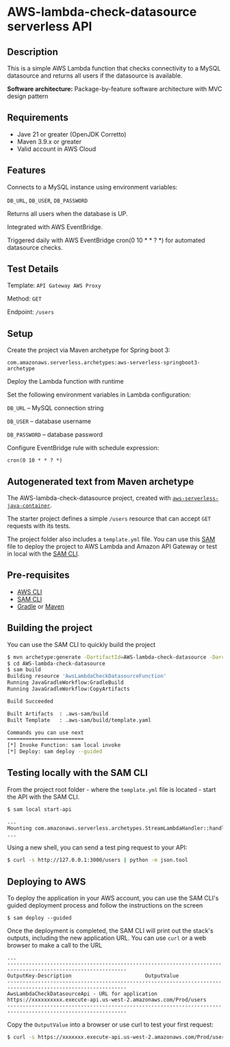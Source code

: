 # AWS-lambda-check-datasource serverless API

## Description

This is a simple AWS Lambda function that checks connectivity to a MySQL datasource and returns all users if the datasource is available.

<b>Software architecture:</b> Package-by-feature software architecture with MVC design pattern

## Requirements

- Jave 21 or greater (OpenJDK Corretto)
- Maven 3.9.x or greater
- Valid account in AWS Cloud

## Features

Connects to a MySQL instance using environment variables:

`DB_URL`, `DB_USER`, `DB_PASSWORD`

Returns all users when the database is UP.

Integrated with AWS EventBridge.

Triggered daily with AWS EventBridge cron(0 10 * * ? *) for automated datasource checks.

## Test Details

Template: `API Gateway AWS Proxy`

Method: `GET`

Endpoint: `/users`

## Setup

Create the project via Maven archetype for Spring boot 3:

`com.amazonaws.serverless.archetypes:aws-serverless-springboot3-archetype`

Deploy the Lambda function with runtime

Set the following environment variables in Lambda configuration:

`DB_URL` – MySQL connection string

`DB_USER` – database username

`DB_PASSWORD` – database password

Configure EventBridge rule with schedule expression:

```text
cron(0 10 * * ? *)
```

## Autogenerated text from Maven archetype

The AWS-lambda-check-datasource project, created with [`aws-serverless-java-container`](https://github.com/aws/serverless-java-container).

The starter project defines a simple `/users` resource that can accept `GET` requests with its tests.

The project folder also includes a `template.yml` file. You can use this [SAM](https://github.com/awslabs/serverless-application-model) file to deploy the project to AWS Lambda and Amazon API Gateway or test in local with the [SAM CLI](https://github.com/awslabs/aws-sam-cli). 

## Pre-requisites
* [AWS CLI](https://aws.amazon.com/cli/)
* [SAM CLI](https://github.com/awslabs/aws-sam-cli)
* [Gradle](https://gradle.org/) or [Maven](https://maven.apache.org/)

## Building the project
You can use the SAM CLI to quickly build the project
```bash
$ mvn archetype:generate -DartifactId=AWS-lambda-check-datasource -DarchetypeGroupId=com.amazonaws.serverless.archetypes -DarchetypeArtifactId=aws-serverless-jersey-archetype -DarchetypeVersion=2.1.4 -DgroupId=org.example -Dversion=1.0-SNAPSHOT -Dinteractive=false
$ cd AWS-lambda-check-datasource
$ sam build
Building resource 'AwsLambdaCheckDatasourceFunction'
Running JavaGradleWorkflow:GradleBuild
Running JavaGradleWorkflow:CopyArtifacts

Build Succeeded

Built Artifacts  : .aws-sam/build
Built Template   : .aws-sam/build/template.yaml

Commands you can use next
=========================
[*] Invoke Function: sam local invoke
[*] Deploy: sam deploy --guided
```

## Testing locally with the SAM CLI

From the project root folder - where the `template.yml` file is located - start the API with the SAM CLI.

```bash
$ sam local start-api

...
Mounting com.amazonaws.serverless.archetypes.StreamLambdaHandler::handleRequest (java11) at http://127.0.0.1:3000/{proxy+} [OPTIONS GET HEAD POST PUT DELETE PATCH]
...
```

Using a new shell, you can send a test ping request to your API:

```bash
$ curl -s http://127.0.0.1:3000/users | python -m json.tool
``` 

## Deploying to AWS
To deploy the application in your AWS account, you can use the SAM CLI's guided deployment process and follow the instructions on the screen

```
$ sam deploy --guided
```

Once the deployment is completed, the SAM CLI will print out the stack's outputs, including the new application URL. You can use `curl` or a web browser to make a call to the URL

```
...
-------------------------------------------------------------------------------------------------------------
OutputKey-Description                        OutputValue
-------------------------------------------------------------------------------------------------------------
AwsLambdaCheckDatasourceApi - URL for application            https://xxxxxxxxxx.execute-api.us-west-2.amazonaws.com/Prod/users
-------------------------------------------------------------------------------------------------------------
```

Copy the `OutputValue` into a browser or use curl to test your first request:

```bash
$ curl -s https://xxxxxxx.execute-api.us-west-2.amazonaws.com/Prod/users | python -m json.tool
```
